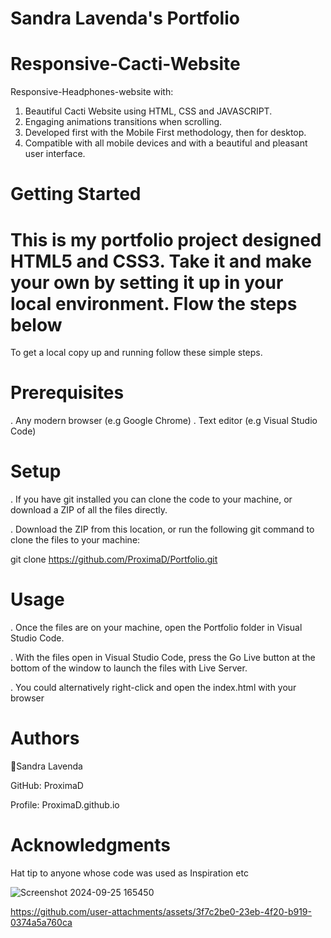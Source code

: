 # Sandra Lavenda's Portfolio

# Responsive-Cacti-Website

Responsive-Headphones-website with:
1. Beautiful Cacti Website using HTML, CSS and JAVASCRIPT. 
2. Engaging animations transitions when scrolling. 
4. Developed first with the Mobile First methodology, then for desktop. 
5. Compatible with all mobile devices and with a beautiful and pleasant user interface.

# Getting Started 

# This is my portfolio project designed HTML5 and CSS3. Take it and make your own by setting it up in your local environment. Flow the steps below

To get a local copy up and running follow these simple steps.

# Prerequisites

. Any modern browser (e.g Google Chrome)
. Text editor (e.g Visual Studio Code)

# Setup

. If you have git installed you can clone the code to your machine, or download a ZIP of all the files directly.

. Download the ZIP from this location, or run the following git command to clone the files to your machine:

git clone https://github.com/ProximaD/Portfolio.git

# Usage

. Once the files are on your machine, open the Portfolio folder in Visual Studio Code.

. With the files open in Visual Studio Code, press the Go Live button at the bottom of the window to launch the files with Live Server.

. You could alternatively right-click and open the index.html with your browser

# Authors

👤Sandra Lavenda

GitHub: ProximaD

Profile: ProximaD.github.io

# Acknowledgments

Hat tip to anyone whose code was used as Inspiration etc







![Screenshot 2024-09-25 165450](https://github.com/user-attachments/assets/43d5cfbe-e4eb-49ea-b5c8-44a3f81bc9a7)






https://github.com/user-attachments/assets/3f7c2be0-23eb-4f20-b919-0374a5a760ca







